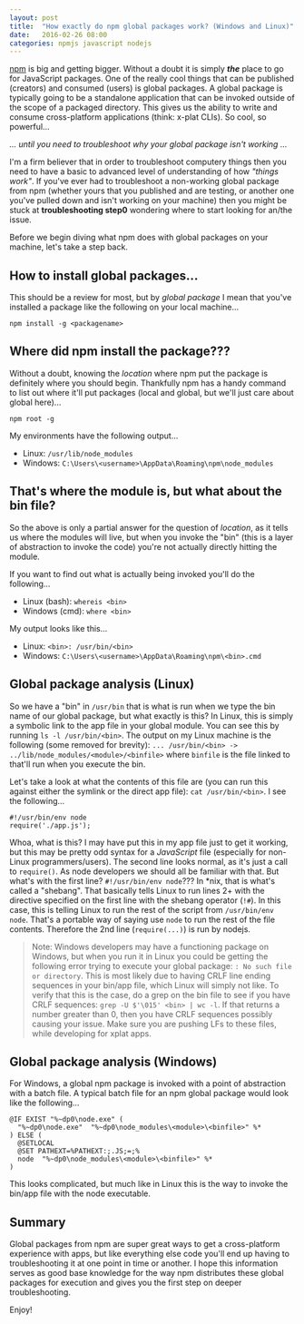```yaml
---
layout: post
title:  "How exactly do npm global packages work? (Windows and Linux)"
date:   2016-02-26 08:00
categories: npmjs javascript nodejs 
---
```

[npm](https://www.npmjs.com/) is big and getting bigger.  Without a doubt it is simply ***the*** place to go for JavaScript packages.  One of the really cool things that can be published (creators) and consumed (users) is global packages.  A global package is typically going to be a standalone application that can be invoked outside of the scope of a packaged directory.  This gives us the ability to write and consume cross-platform applications (think: x-plat CLIs).  So cool, so powerful...

*... until you need to troubleshoot why your global package isn't working ...*

I'm a firm believer that in order to troubleshoot computery things then you need to have a basic to advanced level of understanding of how *"things work"*.  If you've ever had to troubleshoot a non-working global package from npm (whether yours that you published and are testing, or another one you've pulled down and isn't working on your machine) then you might be stuck at **troubleshooting step0** wondering where to start looking for an/the issue.

Before we begin diving what npm does with global packages on your machine, let's take a step back.

## How to install global packages...

This should be a review for most, but by *global package* I mean that you've installed a package like the following on your local machine...

```
npm install -g <packagename>
```

## Where did npm install the package???

Without a doubt, knowing the *location* where npm put the package is definitely where you should begin.  Thankfully npm has a handy command to list out where it'll put packages (local and global, but we'll just care about global here)...

```
npm root -g
```

My environments have the following output...

- Linux: `/usr/lib/node_modules`
- Windows: `C:\Users\<username>\AppData\Roaming\npm\node_modules`

## That's where the module is, but what about the bin file?

So the above is only a partial answer for the question of *location*, as it tells us where the modules will live, but when you invoke the "bin" (this is a layer of abstraction to invoke the code) you're not actually directly hitting the module.

If you want to find out what is actually being invoked you'll do the following...

- Linux (bash): `whereis <bin>`
- Windows (cmd): `where <bin>`

My output looks like this...

- Linux: `<bin>: /usr/bin/<bin>`
- Windows: `C:\Users\<username>\AppData\Roaming\npm\<bin>.cmd`

## Global package analysis (Linux)

So we have a "bin" in `/usr/bin` that is what is run when we type the bin name of our global package, but what exactly is this?  In Linux, this is simply a symbolic link to the app file in your global module.  You can see this by running `ls -l /usr/bin/<bin>`.  The output on my Linux machine is the following (some removed for brevity): `... /usr/bin/<bin> -> ../lib/node_modules/<module>/<binfile>` where `binfile` is the file linked to that'll run when you execute the bin.

Let's take a look at what the contents of this file are (you can run this against either the symlink or the direct app file): `cat /usr/bin/<bin>`.  I see the following...

```
#!/usr/bin/env node
require('./app.js');
```

Whoa, what is this?  I may have put this in my app file just to get it working, but this may be pretty odd syntax for a *JavaScript* file (especially for non-Linux programmers/users).  The second line looks normal, as it's just a call to `require()`.  As node developers we should all be familiar with that.  But what's with the first line? `#!/usr/bin/env node`???  In *nix, that is what's called a "shebang".  That basically tells Linux to run lines 2+ with the directive specified on the first line with the shebang operator (`!#`).  In this case, this is telling Linux to run the rest of the script from `/usr/bin/env node`.  That's a portable way of saying use `node` to run the rest of the file contents.  Therefore the 2nd line (`require(...)`) is run by nodejs.

> Note: Windows developers may have a functioning package on Windows, but when you run it in Linux you could be getting the following error trying to execute your global package: `: No such file or directory`.  This is most likely due to having CRLF line ending sequences in your bin/app file, which Linux will simply not like.  To verify that this is the case, do a grep on the bin file to see if you have CRLF sequences: `grep -U $'\015' <bin> | wc -l`.  If that returns a number greater than 0, then you have CRLF sequences possibly causing your issue.  Make sure you are pushing LFs to these files, while developing for xplat apps.

## Global package analysis (Windows)

For Windows, a global npm package is invoked with a point of abstraction with a batch file.  A typical batch file for an npm global package would look like the following...

```
@IF EXIST "%~dp0\node.exe" (
  "%~dp0\node.exe"  "%~dp0\node_modules\<module>\<binfile>" %*
) ELSE (
  @SETLOCAL
  @SET PATHEXT=%PATHEXT:;.JS;=;%
  node  "%~dp0\node_modules\<module>\<binfile>" %*
)
```

This looks complicated, but much like in Linux this is the way to invoke the bin/app file with the node executable.

## Summary

Global packages from npm are super great ways to get a cross-platform experience with apps, but like everything else code you'll end up having to troubleshooting it at one point in time or another.  I hope this information serves as good base knowledge for the way npm distributes these global packages for execution and gives you the first step on deeper troubleshooting.

Enjoy!
